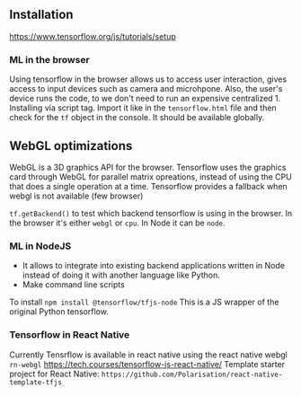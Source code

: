 ## Installation
https://www.tensorflow.org/js/tutorials/setup

### ML in the browser
Using tensorflow in the browser allows us to access user interaction, gives access to input devices such as camera and microhpone. Also, the user's device runs the code, to we don't need to run an expensive centralized
    1. Installing via script tag. Import it like in the `tensorflow.html` file and then check for the `tf` object in the console. It should be available globally.

## WebGL optimizations
WebGL is a 3D graphics API for the browser. Tensorflow uses the graphics card through WebGL for parallel matrix opreations, instead of using the CPU that does a single operation at a time.
Tensorflow provides a fallback when webgl is not available (few browser\)

`tf.getBackend()` to test which backend tensorflow is using in the browser. In the browser it's either `webgl` or `cpu`. In Node it can be `node`.

### ML in NodeJS
- It allows to integrate into existing backend applications written in Node instead of doing it with another language like Python.
- Make command line scripts

To install
`npm install @tensorflow/tfjs-node`
This is a JS wrapper of the original Python tensorflow.

### Tensorflow in React Native
Currently Tensrflow is available in react native using the react native webgl `rn-webgl`
https://tech.courses/tensorflow-js-react-native/
Template starter project for React Native: `https://github.com/Polarisation/react-native-template-tfjs`